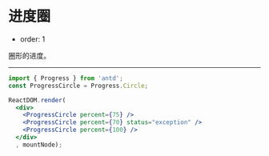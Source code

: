# 进度圈

- order: 1

圈形的进度。

---

````jsx
import { Progress } from 'antd';
const ProgressCircle = Progress.Circle;

ReactDOM.render(
  <div>
    <ProgressCircle percent={75} />
    <ProgressCircle percent={70} status="exception" />
    <ProgressCircle percent={100} />
  </div>
  , mountNode);
````

<style>
.ant-progress-circle-wrap,
.ant-progress-line-wrap {
  margin-right: 8px;
  margin-bottom: 5px;
}
</style>
